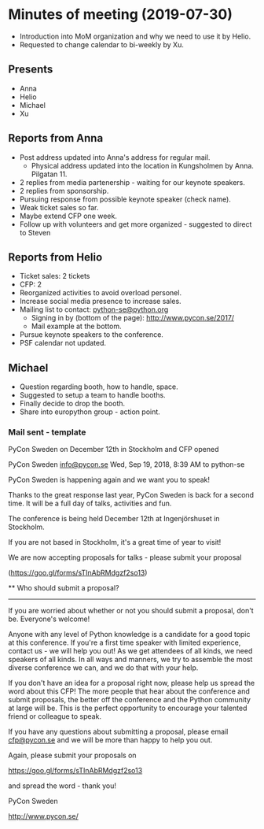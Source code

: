 # Minutes of meeting (2019-07-30)

* Introduction into MoM organization and why we need to use it by Helio.
* Requested to change calendar to bi-weekly by Xu.

## Presents

* Anna
* Helio
* Michael
* Xu

## Reports from Anna

* Post address updated into Anna's address for regular mail.
    * Physical address updated into the location in Kungsholmen by Anna. Pilgatan 11.
* 2 replies from media partenership - waiting for our keynote speakers.
* 2 replies from sponsorship.
* Pursuing response from possible keynote speaker (check name).
* Weak ticket sales so far.
* Maybe extend CFP one week.
* Follow up with volunteers and get more organized - suggested to direct to Steven


## Reports from Helio

* Ticket sales: 2 tickets
* CFP: 2 
* Reorganized activities to avoid overload personel.
* Increase social media presence to increase sales.
* Mailing list to contact: python-se@python.org 
    * Signing in by (bottom of the page): http://www.pycon.se/2017/
    * Mail example at the bottom.
* Pursue keynote speakers to the conference.
* PSF calendar not updated.

## Michael 

* Question regarding booth, how to handle, space.
* Suggested to setup a team to handle booths.
* Finally decide to drop the booth.
* Share into europython group - action point.

### Mail sent - template

PyCon Sweden on December 12th in Stockholm and CFP opened

PyCon Sweden <info@pycon.se>
Wed, Sep 19, 2018, 8:39 AM
to python-se

PyCon Sweden is happening again and we want you to speak!

Thanks to the great response last year, PyCon Sweden is back for a second time. It will be a full day of talks, activities and fun.

The conference is being held December 12th at Ingenjörshuset in Stockholm.

If you are not based in Stockholm, it's a great time of year to visit!

We are now accepting proposals for talks - please submit your proposal

(https://goo.gl/forms/sTInAbRMdgzf2so13)


** Who should submit a proposal?

------------------------------------------------------------

If you are worried about whether or not you should submit a proposal, don't be. Everyone's welcome!

Anyone with any level of Python knowledge is a candidate for a good topic at this conference. If you're a first time speaker with limited experience, contact us - we will help you out! As we get attendees of all kinds, we need speakers of all kinds. In all ways and manners, we try to assemble the most diverse conference we can, and we do that with your help.

If you don't have an idea for a proposal right now, please help us spread the word about this CFP! The more people that hear about the conference and submit proposals, the better off the conference and the Python community at large will be. This is the perfect opportunity to encourage your talented friend or colleague to speak.

If you have any questions about submitting a proposal, please email cfp@pycon.se and we will be more than happy to help you out.

Again, please submit your proposals on

https://goo.gl/forms/sTInAbRMdgzf2so13

and spread the word - thank you!

PyCon Sweden

http://www.pycon.se/
